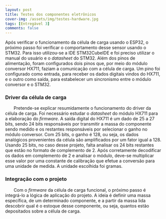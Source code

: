 ```yaml
---
layout: post
title: Testes dos componentes eletrônicos
cover-img: /assets/img/testes-hardware.jpg
tags: [Entregável 3]
comments: false
---
```


Após verificar o funcionamento da célula de carga usando o ESP32, o próximo passo foi verificar o comportamento desse sensor usando o STM32. 
Para isso utilizou-se a IDE STM32CubeIDE e foi preciso utilizar o manual do usuário e o *datasheet* do STM32. Além dos pinos de alimentação,
foram configurados dois pinos que, por meio do módulo conversor HX711, faziam a comunicação com a célula de carga. Um pino foi configurado
como entrada, para receber os dados digitais vindos do HX711, e o outro como saída, para estabelecer um sincronismo entre o módulo conversor
e o STM32.

### Driver da célula de carga

&nbsp;&nbsp;&nbsp;&nbsp;&nbsp;&nbsp; Pretende-se explicar resumidamente o funcionamento do driver da célula de carga. Foi necessário estudar
o *datasheet* do módulo HX711 para a elaboração do *firmware*. A saída digital do HX711 é um dado de 25 a 27 bits, sendo 24 bits responsáveis
por transmitir a massa do componente sendo medido e os restantes responsáveis por selecionar o ganho no módulo conversor. Com 25 bits, o ganho 
é 128, ou seja, os dados analógicos provenientes da célula são amplificados por um fator igual a 128. Usando 25 bits, no caso desse projeto, 
falta analisar os 24 bits restantes que estão no formato de complemento de 2. Após corretamente decodificar os dados em complemento de 2 e analisar
o módulo, deve-se multiplicar esse valor por uma constante de calibração que efetue a conversão para uma unidade de medida. A unidade escolhida 
foi gramas.

### Integração com o projeto

&nbsp;&nbsp;&nbsp;&nbsp;&nbsp;&nbsp; Com o *firmware* da célula de carga funcional, o próximo passo é integrá-lo a lógica de aplicação do projeto.
A ideia é definir uma massa específica, de um determinado componente, e a partir da massa lida descobrir qual é o estoque desse componente, ou seja,
quantos estão depositados sobre a célula de carga.

                                                                                                                
                                                                                                              
